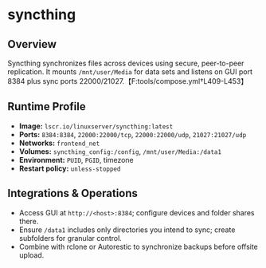 # syncthing

## Overview
Syncthing synchronizes files across devices using secure, peer-to-peer replication. It mounts `/mnt/user/Media` for data sets and listens on GUI port 8384 plus sync ports 22000/21027.【F:tools/compose.yml†L409-L453】

## Runtime Profile
- **Image:** `lscr.io/linuxserver/syncthing:latest`
- **Ports:** `8384:8384`, `22000:22000/tcp`, `22000:22000/udp`, `21027:21027/udp`
- **Networks:** `frontend_net`
- **Volumes:** `syncthing_config:/config`, `/mnt/user/Media:/data1`
- **Environment:** `PUID`, `PGID`, timezone
- **Restart policy:** `unless-stopped`

## Integrations & Operations
- Access GUI at `http://<host>:8384`; configure devices and folder shares there.
- Ensure `/data1` includes only directories you intend to sync; create subfolders for granular control.
- Combine with rclone or Autorestic to synchronize backups before offsite upload.
